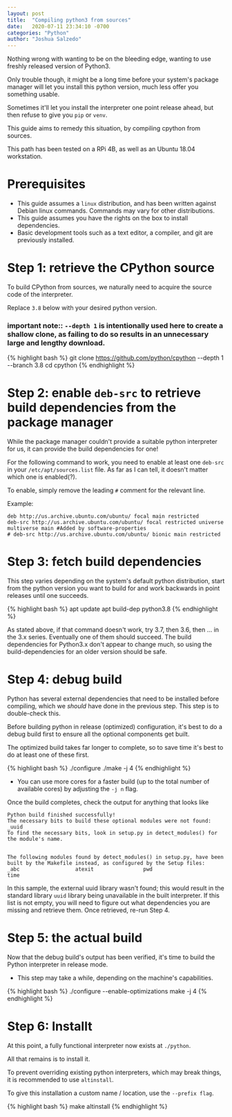 ```yaml
---
layout: post
title:  "Compiling python3 from sources"
date:   2020-07-11 23:34:10 -0700
categories: "Python"
author: "Joshua Salzedo"
---
```



Nothing wrong with wanting to be on the bleeding edge, wanting to use freshly released version of Python3.

Only trouble though, it might be a long time before your system's package manager will let you install this python version, much less offer you something usable.

Sometimes it'll let you install the interpreter one point release ahead, but then refuse to give you `pip` or `venv`.

This guide aims to remedy this situation, by compiling cpython from sources.

This path has been tested on a RPi 4B, as well as an Ubuntu 18.04 workstation.

# Prerequisites
- This guide assumes a `linux` distribution, and has been written against Debian linux commands. Commands may vary for other distributions.
- This guide assumes you have the rights on the box to install dependencies.
- Basic development tools such as a text editor, a compiler, and git are previously installed.

# Step 1: retrieve the CPython source

To build CPython from sources, we naturally need to acquire the source code of the interpreter.

Replace `3.8` below with your desired python version.

### important note:: `--depth 1` is intentionally used here to create a shallow clone, as failing to do so results in an unnecessary large and lengthy download.

{% highlight bash %}
git clone https://github.com/python/cpython --depth 1 --branch 3.8
cd cpython
{% endhighlight %}

# Step 2: enable `deb-src` to retrieve build dependencies from the package manager
While the package manager couldn't provide a suitable python interpreter for us, it can provide the build dependencies for one!

For the following command to work, you need to enable at least one `deb-src` in your `/etc/apt/sources.list` file.
As far as I can tell, it doesn't matter which one is enabled(?).

To enable, simply remove the leading `#` comment for the relevant line. 

Example:
```
deb http://us.archive.ubuntu.com/ubuntu/ focal main restricted
deb-src http://us.archive.ubuntu.com/ubuntu/ focal restricted universe multiverse main #Added by software-properties
# deb-src http://us.archive.ubuntu.com/ubuntu/ bionic main restricted
```


# Step 3: fetch build dependencies
This step varies depending on the system's default python distribution, start from the python version you want to build for and work backwards in point releases until one succeeds.

{% highlight bash %}
apt update
apt build-dep python3.8
{% endhighlight %}

As stated above, if that command doesn't work, try 3.7, then 3.6, then ... in the 3.x series.
Eventually one of them should succeed. The build dependencies for Python3.x don't appear to change much, so using the build-dependencies for an older version should be safe.

# Step 4: debug build
Python has several external dependencies that need to be installed before compiling, which we *should* have done in the previous step. This step is to double-check this.

Before building python in release (optimized) configuration, it's best to do a debug build first to ensure all the optional components get built.

The optimized build takes far longer to complete, so to save time it's best  to do at least one of these first.

{% highlight bash %}
./configure
./make -j 4
{% endhighlight %}

- You can use more cores for a faster build (up to the total number of available cores) by adjusting the `-j n` flag.

Once the build completes, check the output for anything that looks like
```
Python build finished successfully!
The necessary bits to build these optional modules were not found:
_uuid
To find the necessary bits, look in setup.py in detect_modules() for the module's name.


The following modules found by detect_modules() in setup.py, have been
built by the Makefile instead, as configured by the Setup files:
_abc                  atexit                pwd
time
```

In this sample, the external uuid library wasn't found; this would result in the standard library `uuid` library being unavailable in the built interpreter.
If this list is not empty, you will need to figure out what dependencies you are missing and retrieve them.
Once retrieved, re-run Step 4.

# Step 5: the actual build
Now that the debug build's output has been verified, it's time to build the Python interpreter in release mode.
- This step may take a while, depending on the machine's capabilities.

{% highlight bash %}
./configure --enable-optimizations
make -j 4
{% endhighlight %}


# Step 6: Installt

At this point, a fully functional interpreter now exists at `./python`.

All that remains is to install it.

To prevent overriding existing python interpreters, which may break things, it is recommended to use `altinstall`.

To give this installation a custom name / location, use the `--prefix flag`.

{% highlight bash %}
make altinstall
{% endhighlight %}
